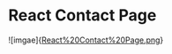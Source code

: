 # React Contact Page

![imgae]{[React%20Contact%20Page.png](https://raw.githubusercontent.com/AndrewSheu/React-Contact-Page/main/React%20Contact%20Page.png)}
